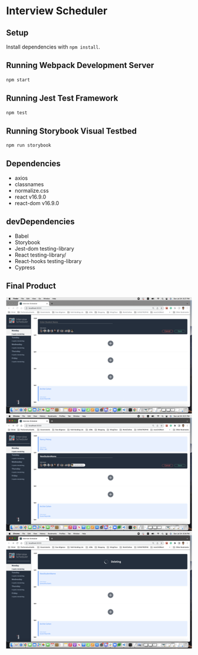 # Interview Scheduler

## Setup

Install dependencies with `npm install`.

## Running Webpack Development Server

```sh
npm start
```

## Running Jest Test Framework

```sh
npm test
```

## Running Storybook Visual Testbed

```sh
npm run storybook
```

## Dependencies

- axios
- classnames
- normalize.css
- react  v16.9.0
- react-dom v16.9.0

## devDependencies

- Babel
- Storybook
- Jest-dom testing-library
- React testing-library/
- React-hooks testing-library
- Cypress

## Final Product

!["Screenshot of the appointment form of the Interviewer-Scheduler"](https://github.com/ShengjenChiu/interview-scheduler/blob/master/docs/appointment-form.png)
!["Screenshot of creating an new interview in the Interviewer-Scheduler"](https://github.com/ShengjenChiu/interview-scheduler/blob/master/docs/createNewInterviews.png)
!["Screenshot of deleting an interview in the Interviewer-Scheduler"](https://github.com/ShengjenChiu/interview-scheduler/blob/master/docs/deletingAnInterview.png)